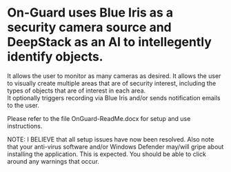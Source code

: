 # On-Guard uses Blue Iris as a security camera source and DeepStack as an AI to intellegently identify objects.  
It allows the user to monitor as many cameras as desired.  It allows the user to visually create multiple areas 
that are of security interest, including the types of objects that are of interest in each area.  
It optionally triggers recording via Blue Iris and/or sends notification emails to the user.

Please refer to the file OnGuard-ReadMe.docx for setup and use instructions.

NOTE: I BELIEVE that all setup issues have now been resolved.  Also note that your anti-virus software
and/or Windows Defender may/will gripe about installing the application.  This is expected.
You should be able to click around any warnings that occur.
